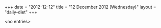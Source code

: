 +++
date = "2012-12-12"
title = "12 December 2012 (Wednesday)"
layout = "daily-diet"
+++

<p>&lt;no entries&gt;</p>